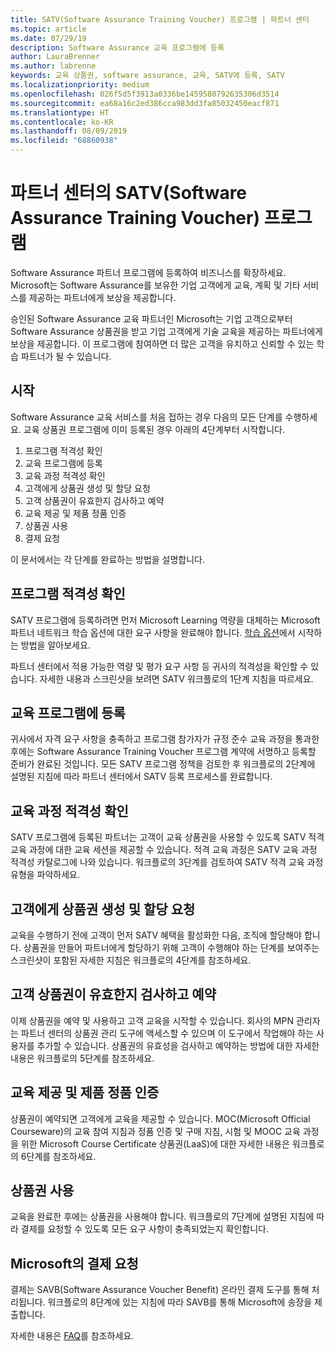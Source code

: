 ```yaml
---
title: SATV(Software Assurance Training Voucher) 프로그램 | 파트너 센터
ms.topic: article
ms.date: 07/29/19
description: Software Assurance 교육 프로그램에 등록
author: LauraBrenner
ms.author: labrenne
keywords: 교육 상품권, software assurance, 교육, SATV에 등록, SATV
ms.localizationpriority: medium
ms.openlocfilehash: 026f5d5f3913a0336be1459580792635306d3514
ms.sourcegitcommit: ea68a16c2ed386cca983dd3fa85032450eacf871
ms.translationtype: HT
ms.contentlocale: ko-KR
ms.lasthandoff: 08/09/2019
ms.locfileid: "68860938"
---
```

# <a name="software-assurance-training-voucher-satv-program-in-partner-center"></a>파트너 센터의 SATV(Software Assurance Training Voucher) 프로그램

Software Assurance 파트너 프로그램에 등록하여 비즈니스를 확장하세요. Microsoft는 Software Assurance를 보유한 기업 고객에게 교육, 계획 및 기타 서비스를 제공하는 파트너에게 보상을 제공합니다. 

승인된 Software Assurance 교육 파트너인 Microsoft는 기업 고객으로부터 Software Assurance 상품권을 받고 기업 고객에게 기술 교육을 제공하는 파트너에게 보상을 제공합니다. 이 프로그램에 참여하면 더 많은 고객을 유치하고 신뢰할 수 있는 학습 파트너가 될 수 있습니다.

## <a name="get-started"></a>시작

Software Assurance 교육 서비스를 처음 접하는 경우 다음의 모든 단계를 수행하세요. 교육 상품권 프로그램에 이미 등록된 경우 아래의 4단계부터 시작합니다. 

1. 프로그램 적격성 확인
2. 교육 프로그램에 등록
3. 교육 과정 적격성 확인
4. 고객에게 상품권 생성 및 할당 요청
5. 고객 상품권이 유효한지 검사하고 예약
6. 교육 제공 및 제품 정품 인증
7. 상품권 사용
8. 결제 요청

이 문서에서는 각 단계를 완료하는 방법을 설명합니다.

## <a name="confirm-program-eligibility"></a>프로그램 적격성 확인

SATV 프로그램에 등록하려면 먼저 Microsoft Learning 역량을 대체하는 Microsoft 파트너 네트워크 학습 옵션에 대한 요구 사항을 완료해야 합니다. [학습 옵션](https://partner.microsoft.com/marketing/details/learning-option-enrollment#/)에서 시작하는 방법을 알아보세요.

파트너 센터에서 적용 가능한 역량 및 평가 요구 사항 등 귀사의 적격성을 확인할 수 있습니다. 자세한 내용과 스크린샷을 보려면 SATV 워크플로의 1단계 지침을 따르세요.

## <a name="enroll-in-the-training-program"></a>교육 프로그램에 등록

귀사에서 자격 요구 사항을 충족하고 프로그램 참가자가 규정 준수 교육 과정을 통과한 후에는 Software Assurance Training Voucher 프로그램 계약에 서명하고 등록할 준비가 완료된 것입니다. 모든 SATV 프로그램 정책을 검토한 후 워크플로의 2단계에 설명된 지침에 따라 파트너 센터에서 SATV 등록 프로세스를 완료합니다.   


## <a name="confirm-course-eligibility"></a>교육 과정 적격성 확인
SATV 프로그램에 등록된 파트너는 고객이 교육 상품권을 사용할 수 있도록 SATV 적격 교육 과정에 대한 교육 세션을 제공할 수 있습니다. 적격 교육 과정은 SATV 교육 과정 적격성 카탈로그에 나와 있습니다. 워크플로의 3단계를 검토하여 SATV 적격 교육 과정 유형을 파악하세요.

## <a name="have-customer-create-and-assign-voucher"></a>고객에게 상품권 생성 및 할당 요청

교육을 수행하기 전에 고객이 먼저 SATV 혜택을 활성화한 다음, 조직에 할당해야 합니다. 상품권을 만들어 파트너에게 할당하기 위해 고객이 수행해야 하는 단계를 보여주는 스크린샷이 포함된 자세한 지침은 워크플로의 4단계를 참조하세요.

## <a name="validate-and-reserve-customer-vouchers"></a>고객 상품권이 유효한지 검사하고 예약

이제 상품권을 예약 및 사용하고 고객 교육을 시작할 수 있습니다. 회사의 MPN 관리자는 파트너 센터의 상품권 관리 도구에 액세스할 수 있으며 이 도구에서 작업해야 하는 사용자를 추가할 수 있습니다. 상품권의 유효성을 검사하고 예약하는 방법에 대한 자세한 내용은 워크플로의 5단계를 참조하세요.

## <a name="deliver-training-and-activate-product"></a>교육 제공 및 제품 정품 인증

상품권이 예약되면 고객에게 교육을 제공할 수 있습니다. MOC(Microsoft Official Courseware)의 교육 참여 지침과 정품 인증 및 구매 지침, 시험 및 MOOC 교육 과정을 위한 Microsoft Course Certificate 상품권(LaaS)에 대한 자세한 내용은 워크플로의 6단계를 참조하세요.

## <a name="redeem-voucher"></a>상품권 사용

교육을 완료한 후에는 상품권을 사용해야 합니다. 워크플로의 7단계에 설명된 지침에 따라 결제를 요청할 수 있도록 모든 요구 사항이 충족되었는지 확인합니다. 


## <a name="request-payment-from-microsoft"></a>Microsoft의 결제 요청

결제는 SAVB(Software Assurance Voucher Benefit) 온라인 결제 도구를 통해 처리됩니다. 워크플로의 8단계에 있는 지침에 따라 SAVB를 통해 Microsoft에 송장을 제출합니다. 

자세한 내용은 [FAQ](vvr-faq.md)를 참조하세요.
